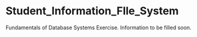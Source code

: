 # Student_Information_FIle_System
Fundamentals of Database Systems Exercise. Information to be filled soon.
